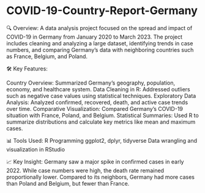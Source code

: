 # COVID-19-Country-Report-Germany

🔍 Overview:
A data analysis project focused on the spread and impact of COVID-19 in Germany from January 2020 to March 2023. The project includes cleaning and analyzing a large dataset, identifying trends in case numbers, and comparing Germany’s data with neighboring countries such as France, Belgium, and Poland.

🛠️ Key Features:

Country Overview: Summarized Germany’s geography, population, economy, and healthcare system.
Data Cleaning in R: Addressed outliers such as negative case values using statistical techniques.
Exploratory Data Analysis: Analyzed confirmed, recovered, death, and active case trends over time.
Comparative Visualization: Compared Germany’s COVID-19 situation with France, Poland, and Belgium.
Statistical Summaries: Used R to summarize distributions and calculate key metrics like mean and maximum cases.

📊 Tools Used:
R Programming
ggplot2, dplyr, tidyverse
Data wrangling and visualization in RStudio

📈 Key Insight:
Germany saw a major spike in confirmed cases in early 2022. While case numbers were high, the death rate remained proportionally lower. Compared to its neighbors, Germany had more cases than Poland and Belgium, but fewer than France.
